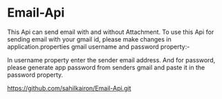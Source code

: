 # Email-Api
This Api can send email with and without Attachment. 
To use this Api for sending email with your gmail id, please make changes in  application.properties gmail username and password property:- 

In username property enter the sender email address. 
And for password, please generate app password from senders gmail and paste it in the password property. 


https://github.com/sahilkairon/Email-Api.git

